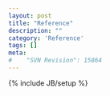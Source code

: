 ```yaml
---
layout: post
title: "Reference"
description: ""
category: 'Reference'
tags: []
meta: 
#    "SVN Revision": 15864
---
```

{% include JB/setup %}

